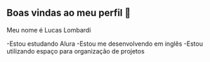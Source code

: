 ## Boas vindas ao meu perfil 💙

Meu nome é Lucas Lombardi

 -Estou estudando Alura
 -Estou me desenvolvendo em inglês
 -Estou utilizando espaço para organização de projetos
